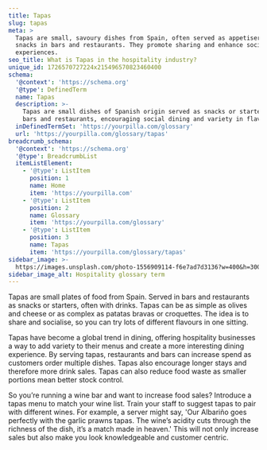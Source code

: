 ```yaml
---
title: Tapas
slug: tapas
meta: >
  Tapas are small, savoury dishes from Spain, often served as appetisers or
  snacks in bars and restaurants. They promote sharing and enhance social dining
  experiences.
seo_title: What is Tapas in the hospitality industry?
unique_id: 1726570727224x215496570823460400
schema:
  '@context': 'https://schema.org'
  '@type': DefinedTerm
  name: Tapas
  description: >-
    Tapas are small dishes of Spanish origin served as snacks or starters in
    bars and restaurants, encouraging social dining and variety in flavours.
  inDefinedTermSet: 'https://yourpilla.com/glossary'
  url: 'https://yourpilla.com/glossary/tapas'
breadcrumb_schema:
  '@context': 'https://schema.org'
  '@type': BreadcrumbList
  itemListElement:
    - '@type': ListItem
      position: 1
      name: Home
      item: 'https://yourpilla.com'
    - '@type': ListItem
      position: 2
      name: Glossary
      item: 'https://yourpilla.com/glossary'
    - '@type': ListItem
      position: 3
      name: Tapas
      item: 'https://yourpilla.com/glossary/tapas'
sidebar_image: >-
  https://images.unsplash.com/photo-1556909114-f6e7ad7d3136?w=400&h=300&fit=crop&auto=format
sidebar_image_alt: Hospitality glossary term
---
```

Tapas are small plates of food from Spain. Served in bars and restaurants as snacks or starters, often with drinks. Tapas can be as simple as olives and cheese or as complex as patatas bravas or croquettes. The idea is to share and socialise, so you can try lots of different flavours in one sitting.

Tapas have become a global trend in dining, offering hospitality businesses a way to add variety to their menus and create a more interesting dining experience. By serving tapas, restaurants and bars can increase spend as customers order multiple dishes. Tapas also encourage longer stays and therefore more drink sales. Tapas can also reduce food waste as smaller portions mean better stock control.

So you’re running a wine bar and want to increase food sales? Introduce a tapas menu to match your wine list. Train your staff to suggest tapas to pair with different wines. For example, a server might say, 'Our Albariño goes perfectly with the garlic prawns tapas. The wine’s acidity cuts through the richness of the dish, it’s a match made in heaven.' This will not only increase sales but also make you look knowledgeable and customer centric.
